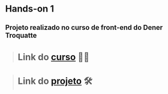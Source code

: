 # **Hands-on 1** 

## **Projeto realizado no curso de front-end do Dener Troquatte**

  > # **Link do [curso](https://youtube.com/playlist?list=PLMy95_4XE08MRsQvaSQnHzyooNevGTNtS "Link para a playlist do curso") 🧑‍🏫**

  > # **Link do [projeto](https://youtube.com/playlist?list=PLMy95_4XE08MVY6pTVtsPcIV4cWiA4lzw "Link para a playlist do projeto ") 🛠️**

